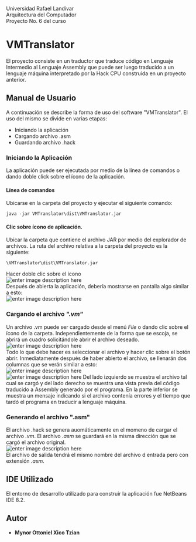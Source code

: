 

Universidad Rafael Landívar<br/>
Arquitectura del Computador<br/>
Proyecto No. 6 del curso<br/>

# VMTranslator
El proyecto consiste en un traductor que traduce código en Lenguaje Intermedio al Lenguaje Assembly que puede ser luego traducido a un lenguaje máquina interpretado por la Hack CPU construida en un proyecto anterior.
## Manual de Usuario

A continuación se describe la forma de uso del software "VMTranslator". El uso del mismo se divide en varias etapas:

 - Iniciando la aplicación
 - Cargando archivo .asm
 - Guardando archivo .hack

### Iniciando la Aplicación

La aplicación puede ser ejecutada por medio de la línea de comandos o dando doble click sobre el ícono de la aplicación.
#### Línea de comandos
Ubicarse en la carpeta del proyecto y ejecutar el siguiente comando:
```
java -jar VMTranslator\dist\VMTranslator.jar
```
#### Clic sobre ícono de aplicación.
Ubicar la carpeta que contiene el archivo JAR por medio del explorador de archivos. La ruta del archivo relativa a la carpeta del proyecto es la siguiente:
```
\VMTranslator\dist\VMTranslator.jar
```
Hacer doble clic sobre el ícono  <br>
![enter image description here](https://picasaweb.google.com/115627711692469938617/6543612393075066289#6543612397710587570)
<br>
Después de abierta la aplicación, debería mostrarse en pantalla algo similar a esto:  <br>
![enter image description here](https://lh3.googleusercontent.com/I60opFFXFx5OGO-P8I3TPCMiUNbSpTmhcBuJHkYx3R_lOS8U-bD1XFUcNdpTRvgPncMJmAeEVDL9)
<br>
### Cargando el archivo *".vm"*
Un archivo .vm puede ser cargado desde el menú *File* o dando clic sobre el ícono de la carpeta. Independientemente de la forma que se escoja, se abrirá un cuadro solicitándole abrir el archivo deseado.<br/>
![enter image description here](https://lh3.googleusercontent.com/9EXiOOa2PkXnwb9ctXK0xLiyntDOmlAA0_y_kxXRREMYvP6p1djUXpi2m23A-YJJhcJ4FoobT53A)
<br>
Todo lo que debe hacer es seleccionar el archivo y hacer clic sobre el botón abrir.
Inmediatamente después de haber abierto el archivo, se llenarán dos columnas que se verán similar a esto: <br>
![enter image description here](https://lh3.googleusercontent.com/gasCNzIcv7DOKlAf6Q3yEgQzQ7yIbsHS2t189PWN0ut0eDAK66UxZxgeAFF6QdY5acLe6oewOrAi)
<br>![enter image description here](https://picasaweb.google.com/115627711692469938617/6543611107106404865#6543611104557644114)
Del lado izquierdo se muestra el archivo tal cual se cargó y del lado derecho se muestra una vista previa del código traducido a Assembly generado por el programa. En la parte inferior se muestra un mensaje indicando si el archivo contenía errores y el tiempo que tardó el programa en traducir a lenguaje máquina.

### Generando el archivo ".asm"
El archivo .hack se genera auomáticamente en el momeno de cargar el archivo *.vm*. El archivo *.asm* se guardará en la misma dirección que se cargó el archivo original.  <br>
![enter image description here](https://lh3.googleusercontent.com/g7yH1RugCq2nhHhHCR2h2GpQ8olGwpiNaGLi7VdMbd5W9gBvdzM4p17jG-Xx369WW2qAAQS0NpfQ)
<br>
El archivo de salida tendrá el mismo nombre del archivo d entrada pero con extensión *.asm*.
## IDE Utilizado
El entorno de desarrollo utilizado para construir la aplicación fue NetBeans IDE 8.2.


## Autor

* **Mynor Ottoniel Xico Tzian**
